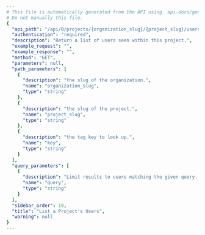 ```yaml
---
# This file is automatically generated from the API using `api-docs/generate.py`
# Do not manually this file.
{
  "api_path": "/api/0/projects/{organization_slug}/{project_slug}/users/", 
  "authentication": "required", 
  "description": "Return a list of users seen within this project.", 
  "example_request": "", 
  "example_response": "", 
  "method": "GET", 
  "parameters": null, 
  "path_parameters": [
    {
      "description": "the slug of the organization.", 
      "name": "organization_slug", 
      "type": "string"
    }, 
    {
      "description": "the slug of the project.", 
      "name": "project_slug", 
      "type": "string"
    }, 
    {
      "description": "the tag key to look up.", 
      "name": "key", 
      "type": "string"
    }
  ], 
  "query_parameters": [
    {
      "description": "Limit results to users matching the given query. Prefixes should be used to suggest the field to match on: `id`, `email`, `username`, `ip`. For example, `query=email:foo@example.com`", 
      "name": "query", 
      "type": "string"
    }
  ], 
  "sidebar_order": 19, 
  "title": "List a Project's Users", 
  "warning": null
}
---
```

